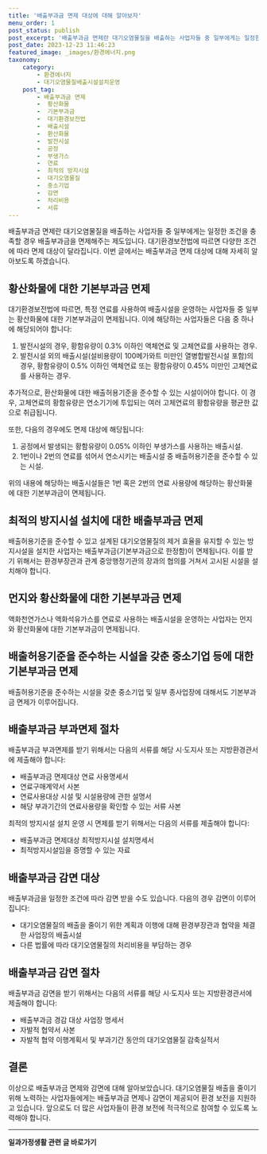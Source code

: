 ```yaml
---
title: '배출부과금 면제 대상에 대해 알아보자'
menu_order: 1
post_status: publish
post_excerpt: '배출부과금 면제란 대기오염물질을 배출하는 사업자들 중 일부에게는 일정한 조건을 충족할 경우 배출부과금을 면제해주는 제도입니다. 대기환경보전법에 따르면 다양한 조건에 따라 면제 대상이 달라집니다. 이번 글에서는 배출부과금 면제 대상에 대해 자세히 알아보도록 하겠습니다.'
post_date: 2023-12-23 11:46:23
featured_image: _images/환경에너지.png
taxonomy:
    category:
        - 환경에너지
        - 대기오염물질배출시설설치운영
    post_tag:
        - 배출부과금 면제
        -  황산화물
        -  기본부과금
        -  대기환경보전법
        -  배출시설
        -  환산화물
        -  발전시설
        -  공정
        -  부생가스
        -  연료
        -  최적의 방지시설
        -  대기오염물질
        -  중소기업
        -  감면
        -  처리비용
        -  서류
---
```



배출부과금 면제란 대기오염물질을 배출하는 사업자들 중 일부에게는 일정한 조건을 충족할 경우 배출부과금을 면제해주는 제도입니다. 대기환경보전법에 따르면 다양한 조건에 따라 면제 대상이 달라집니다. 이번 글에서는 배출부과금 면제 대상에 대해 자세히 알아보도록 하겠습니다.

## 황산화물에 대한 기본부과금 면제

대기환경보전법에 따르면, 특정 연료를 사용하여 배출시설을 운영하는 사업자들 중 일부는 황산화물에 대한 기본부과금이 면제됩니다. 이에 해당하는 사업자들은 다음 중 하나에 해당되어야 합니다:

1. 발전시설의 경우, 황함유량이 0.3% 이하인 액체연료 및 고체연료를 사용하는 경우.
2. 발전시설 외의 배출시설(설비용량이 100메가와트 미만인 열병합발전시설 포함)의 경우, 황함유량이 0.5% 이하인 액체연료 또는 황함유량이 0.45% 미만인 고체연료를 사용하는 경우.

추가적으로, 환산화물에 대한 배출허용기준을 준수할 수 있는 시설이어야 합니다. 이 경우, 고체연료의 황함유량은 연소기기에 투입되는 여러 고체연료의 황함유량을 평균한 값으로 취급됩니다.

또한, 다음의 경우에도 면제 대상에 해당됩니다:
1. 공정에서 발생되는 황함유량이 0.05% 이하인 부생가스를 사용하는 배출시설.
2. 1번이나 2번의 연료를 섞어서 연소시키는 배출시설 중 배출허용기준을 준수할 수 있는 시설.

위의 내용에 해당하는 배출시설들은 1번 혹은 2번의 연료 사용량에 해당하는 황산화물에 대한 기본부과금이 면제됩니다.

## 최적의 방지시설 설치에 대한 배출부과금 면제

배출허용기준을 준수할 수 있고 설계된 대기오염물질의 제거 효율을 유지할 수 있는 방지시설을 설치한 사업자는 배출부과금(기본부과금으로 한정함)이 면제됩니다. 이를 받기 위해서는 환경부장관과 관계 중앙행정기관의 장과의 협의를 거쳐서 고시된 시설을 설치해야 합니다.

## 먼지와 황산화물에 대한 기본부과금 면제

액화천연가스나 액화석유가스를 연료로 사용하는 배출시설을 운영하는 사업자는 먼지와 황산화물에 대한 기본부과금이 면제됩니다.

## 배출허용기준을 준수하는 시설을 갖춘 중소기업 등에 대한 기본부과금 면제

배출허용기준을 준수하는 시설을 갖춘 중소기업 및 일부 종사업장에 대해서도 기본부과금 면제가 이루어집니다.

## 배출부과금 부과면제 절차

배출부과금 부과면제를 받기 위해서는 다음의 서류를 해당 시·도지사 또는 지방환경관서에 제출해야 합니다:

- 배출부과금 면제대상 연료 사용명세서
- 연료구매계약서 사본
- 연료사용대상 시설 및 시설용량에 관한 설명서
- 해당 부과기간의 연료사용량을 확인할 수 있는 서류 사본

최적의 방지시설 설치 운영 시 면제를 받기 위해서는 다음의 서류를 제출해야 합니다:

- 배출부과금 면제대상 최적방지시설 설치명세서
- 최적방지시설임을 증명할 수 있는 자료

## 배출부과금 감면 대상

배출부과금을 일정한 조건에 따라 감면 받을 수도 있습니다. 다음의 경우 감면이 이루어집니다:

- 대기오염물질의 배출을 줄이기 위한 계획과 이행에 대해 환경부장관과 협약을 체결한 사업장의 배출시설
- 다른 법률에 따라 대기오염물질의 처리비용을 부담하는 경우

## 배출부과금 감면 절차

배출부과금 감면을 받기 위해서는 다음의 서류를 해당 시·도지사 또는 지방환경관서에 제출해야 합니다:

- 배출부과금 경감 대상 사업장 명세서
- 자발적 협약서 사본
- 자발적 협약 이행계획서 및 부과기간 동안의 대기오염물질 감축실적서

## 결론

이상으로 배출부과금 면제와 감면에 대해 알아보았습니다. 대기오염물질 배출을 줄이기 위해 노력하는 사업자들에게는 배출부과금 면제나 감면이 제공되어 환경 보전을 지원하고 있습니다. 앞으로도 더 많은 사업자들이 환경 보전에 적극적으로 참여할 수 있도록 노력해야 합니다.


<!-- wp:separator -->
<hr class="wp-block-separator has-alpha-channel-opacity"/>
<!-- /wp:separator -->

<!-- wp:group {"backgroundColor":"base","layout":{"type":"constrained"}} -->
<div class="wp-block-group has-base-background-color has-background"><!-- wp:paragraph {"align":"center","fontSize":"medium"} -->
<p class="has-text-align-center has-large-font-size"><strong>일과가정생활 관련 글 바로가기</strong></p>
<!-- /wp:paragraph -->


<!-- wp:latest-posts
{"categories":[{"id":10918,"count":19,"description":"","link":"https://uknowlaw.com/category/%ec%9d%bc%ea%b3%bc%ea%b0%80%ec%a0%95%ec%83%9d%ed%99%9c/","name":"일과가정생활","slug":"일과가정생활","taxonomy":"category","parent":0,"meta":[],"_links":{"self":[{"href":"https://uknowlaw.com/wp-json/wp/v2/categories/10918"}],"collection":[{"href":"https://uknowlaw.com/wp-json/wp/v2/categories"}],"about":[{"href":"https://uknowlaw.com/wp-json/wp/v2/taxonomies/category"}],"wp:post_type":[{"href":"https://uknowlaw.com/wp-json/wp/v2/posts?categories=10918"}],"curies":[{"name":"wp","href":"https://api.w.org/{rel}","templated":true}]}}],"postsToShow":100,"excerptLength":28,"postLayout":"grid","columns":2,"featuredImageAlign":"left","featuredImageSizeSlug":"large","fontSize":"small"} /--></div>
<!-- /wp:group -->
